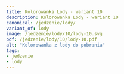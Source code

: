 ```yaml
---
title: Kolorowanka Lody - wariant 10
description: Kolorowanka Lody - wariant 10
canonical: /jedzenie/lody/
variant_of: lody
image: /jedzenie/lody/10/lody-10.svg
pdf: /jedzenie/lody/10/lody-10.pdf
alt: "Kolorowanka z lody do pobrania"
tags:
- jedzenie
- lody
---
```

